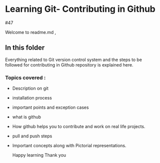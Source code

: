 # Learning Git- Contributing in Github
#47

Welcome to readme.md ,

## In this folder 

Everything related to Git version control system and the steps to be followed for contributing in Github repository is explained here.

### Topics covered :  


* Description on git
  
* installation process 
* important points and exception cases 
* what is github 
* How github helps you to contribute and work on real life projects.
* pull and push steps 
* Important concepts along with Pictorial representations.
  

  Happy learning
  Thank you

